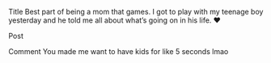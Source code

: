 Title
‪Best part of being a mom that games. I got to play with my teenage boy yesterday and he told me all about what’s going on in his life. ❤️‬

Post


Comment
You made me want to have kids for like 5 seconds lmao
